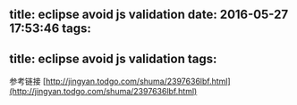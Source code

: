title: eclipse avoid js validation
date: 2016-05-27 17:53:46
tags:
---
title: eclipse avoid js validation
tags:
---

参考链接
[http://jingyan.todgo.com/shuma/2397636lbf.html](http://jingyan.todgo.com/shuma/2397636lbf.html)